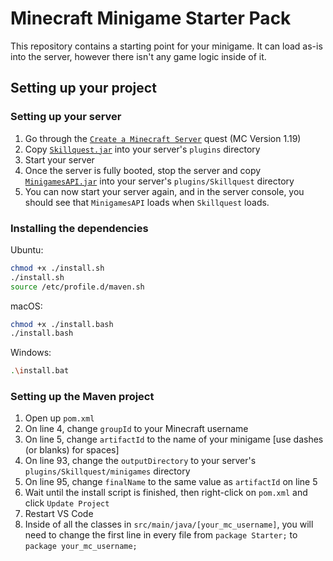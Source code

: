 ﻿# Minecraft Minigame Starter Pack

This repository contains a starting point for your minigame. It can load as-is into the server, however there isn't any game logic inside of it.

## Setting up your project

### Setting up your server

1. Go through the [`Create a Minecraft Server`](https://skillquest.io/quest/create-a-minecraft-server-1652794608908x505919601352900600) quest (MC Version 1.19)
2. Copy [`Skillquest.jar`](https://github.com/skillquestio/starter-minigame/blob/main/lib/Skillquest.jar?raw=true) into your server's `plugins` directory
3. Start your server
4. Once the server is fully booted, stop the server and copy [`MinigamesAPI.jar`](https://github.com/skillquestio/starter-minigame/blob/main/lib/MinigamesAPI.jar?raw=true) into your server's `plugins/Skillquest` directory
5. You can now start your server again, and in the server console, you should see that `MinigamesAPI` loads when `Skillquest` loads.

### Installing the dependencies

Ubuntu:

```bash
chmod +x ./install.sh
./install.sh
source /etc/profile.d/maven.sh
```

macOS:

```bash
chmod +x ./install.bash
./install.bash
```

Windows:

```bash
.\install.bat
```

### Setting up the Maven project

1. Open up `pom.xml`
2. On line 4, change `groupId` to your Minecraft username
3. On line 5, change `artifactId` to the name of your minigame [use dashes (or blanks) for spaces]
4. On line 93, change the `outputDirectory` to your server's `plugins/Skillquest/minigames` directory
5. On line 95, change `finalName` to the same value as `artifactId` on line 5
6. Wait until the install script is finished, then right-click on `pom.xml` and click `Update Project`
7. Restart VS Code
8. Inside of all the classes in `src/main/java/[your_mc_username]`, you will need to change the first line in every file from `package Starter;` to `package your_mc_username;`
